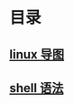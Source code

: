 # 目录

## [linux 导图](%E7%AC%94%E8%AE%B0/linux/shell%E8%AF%AD%E6%B3%95.md)

## [shell 语法](%E7%AC%94%E8%AE%B0/linux/shell%E8%AF%AD%E6%B3%95.md)
